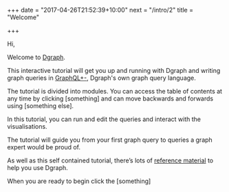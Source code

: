 +++
date = "2017-04-26T21:52:39+10:00"
next = "/intro/2"
title = "Welcome"

+++

Hi,

Welcome to [Dgraph](https://dgraph.io).

<!---
Dgraph is a distributed graph database, designed to scale from a single machine to data centres.

Before using Dgraph in your own projects, you’ll need to know about
graph databases and how to query Dgraph.
-->

This interactive tutorial will get you up and running with Dgraph and writing graph
queries in [GraphQL+-](https://docs.dgraph.io/v0.7.5/query-language/), Dgraph's own graph query language.

The tutorial is divided into modules.  You can access the table of
contents at any time by clicking [something] and can move backwards
and forwards using [something else].

In this tutorial, you can run and edit the queries and interact with the visualisations.

The tutorial will guide you from your first graph query to queries a graph expert would be proud of.

As well as this self contained tutorial, there’s lots of
[reference material](https://docs.dgraph.io) to help you use Dgraph.

When you are ready to begin click the [something]
